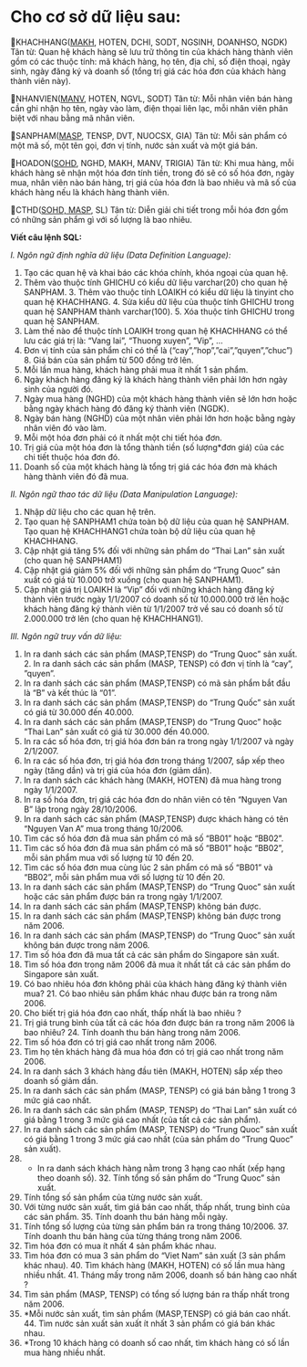 **<h1>Cho cơ sở dữ liệu sau:</h1>**

📌KHACHHANG(<u>MAKH</u>, HOTEN, DCHI, SODT, NGSINH, DOANHSO, NGDK)
Tân từ: Quan hệ khách hàng sẽ lưu trữ thông tin của khách hàng thành viên gồm có các thuộc tính:  mã khách hàng, họ tên, địa chỉ, số điện thoại, ngày sinh, ngày đăng ký và doanh số (tổng trị giá  các hóa đơn của khách hàng thành viên này). 

📌NHANVIEN(<u>MANV</u>, HOTEN, NGVL, SODT)
Tân từ: Mỗi nhân viên bán hàng cần ghi nhận họ tên, ngày vào làm, điện thọai liên lạc, mỗi nhân  viên phân biệt với nhau bằng mã nhân viên. 

📌SANPHAM(<u>MASP</u>, TENSP, DVT, NUOCSX, GIA)
Tân từ: Mỗi sản phẩm có một mã số, một tên gọi, đơn vị tính, nước sản xuất và một giá bán. 

📌HOADON(<u>SOHD</u>, NGHD, MAKH, MANV, TRIGIA)
Tân từ: Khi mua hàng, mỗi khách hàng sẽ nhận một hóa đơn tính tiền, trong đó sẽ có số hóa đơn,  ngày mua, nhân viên nào bán hàng, trị giá của hóa đơn là bao nhiêu và mã số của khách hàng nếu  là khách hàng thành viên. 

📌CTHD(<u>SOHD, MASP</u>, SL)
Tân từ: Diễn giải chi tiết trong mỗi hóa đơn gồm có những sản phẩm gì với số lượng là bao nhiêu. 

**Viết câu lệnh SQL:**

*I. Ngôn ngữ định nghĩa dữ liệu (Data Definition Language):*
1. Tạo các quan hệ và khai báo các khóa chính, khóa ngoại của quan hệ. 
2. Thêm vào thuộc tính GHICHU có kiểu dữ liệu varchar(20) cho quan hệ SANPHAM. 3. Thêm vào thuộc tính LOAIKH có kiểu dữ liệu là tinyint cho quan hệ KHACHHANG. 4. Sửa kiểu dữ liệu của thuộc tính GHICHU trong quan hệ SANPHAM thành varchar(100). 5. Xóa thuộc tính GHICHU trong quan hệ SANPHAM. 
6. Làm thế nào để thuộc tính LOAIKH trong quan hệ KHACHHANG có thể lưu các giá trị  là: “Vang lai”, “Thuong xuyen”, “Vip”, … 
7. Đơn vị tính của sản phẩm chỉ có thể là (“cay”,”hop”,”cai”,”quyen”,”chuc”) 8. Giá bán của sản phẩm từ 500 đồng trở lên. 
9. Mỗi lần mua hàng, khách hàng phải mua ít nhất 1 sản phẩm. 
10. Ngày khách hàng đăng ký là khách hàng thành viên phải lớn hơn ngày sinh của người  đó. 
11. Ngày mua hàng (NGHD) của một khách hàng thành viên sẽ lớn hơn hoặc bằng ngày khách hàng đó đăng ký thành viên (NGDK). 
12. Ngày bán hàng (NGHD) của một nhân viên phải lớn hơn hoặc bằng ngày nhân viên đó vào làm. 
13. Mỗi một hóa đơn phải có ít nhất một chi tiết hóa đơn. 
14. Trị giá của một hóa đơn là tổng thành tiền (số lượng*đơn giá) của các chi tiết thuộc hóa  đơn đó. 
15. Doanh số của một khách hàng là tổng trị giá các hóa đơn mà khách hàng thành viên đó  đã mua. 

*II. Ngôn ngữ thao tác dữ liệu (Data Manipulation Language):*
1. Nhập dữ liệu cho các quan hệ trên. 
2. Tạo quan hệ SANPHAM1 chứa toàn bộ dữ liệu của quan hệ SANPHAM. Tạo quan hệ  KHACHHANG1 chứa toàn bộ dữ liệu của quan hệ KHACHHANG. 
3. Cập nhật giá tăng 5% đối với những sản phẩm do “Thai Lan” sản xuất (cho quan hệ  SANPHAM1) 
4. Cập nhật giá giảm 5% đối với những sản phẩm do “Trung Quoc” sản xuất có giá từ  10.000 trở xuống (cho quan hệ SANPHAM1). 
5. Cập nhật giá trị LOAIKH là “Vip” đối với những khách hàng đăng ký thành viên trước  ngày 1/1/2007 có doanh số từ 10.000.000 trở lên hoặc khách hàng đăng ký thành viên từ  1/1/2007 trở về sau có doanh số từ 2.000.000 trở lên (cho quan hệ KHACHHANG1). 

*III. Ngôn ngữ truy vấn dữ liệu:*
1. In ra danh sách các sản phẩm (MASP,TENSP) do “Trung Quoc” sản xuất. 2. In ra danh sách các sản phẩm (MASP, TENSP) có đơn vị tính là “cay”, ”quyen”. 
3. In ra danh sách các sản phẩm (MASP,TENSP) có mã sản phẩm bắt đầu là “B” và kết  thúc là “01”. 
4. In ra danh sách các sản phẩm (MASP,TENSP) do “Trung Quốc” sản xuất có giá từ 30.000  đến 40.000. 
5. In ra danh sách các sản phẩm (MASP,TENSP) do “Trung Quoc” hoặc “Thai Lan” sản  xuất có giá từ 30.000 đến 40.000. 
6. In ra các số hóa đơn, trị giá hóa đơn bán ra trong ngày 1/1/2007 và ngày 2/1/2007. 
7. In ra các số hóa đơn, trị giá hóa đơn trong tháng 1/2007, sắp xếp theo ngày (tăng dần) và  trị giá của hóa đơn (giảm dần). 
8. In ra danh sách các khách hàng (MAKH, HOTEN) đã mua hàng trong ngày 1/1/2007. 
9. In ra số hóa đơn, trị giá các hóa đơn do nhân viên có tên “Nguyen Van B” lập trong ngày  28/10/2006. 
10. In ra danh sách các sản phẩm (MASP,TENSP) được khách hàng có tên “Nguyen Van A”  mua trong tháng 10/2006. 
11. Tìm các số hóa đơn đã mua sản phẩm có mã số “BB01” hoặc “BB02”. 
12. Tìm các số hóa đơn đã mua sản phẩm có mã số “BB01” hoặc “BB02”, mỗi sản phẩm  mua với số lượng từ 10 đến 20.
13. Tìm các số hóa đơn mua cùng lúc 2 sản phẩm có mã số “BB01” và “BB02”, mỗi sản  phẩm mua với số lượng từ 10 đến 20. 
14. In ra danh sách các sản phẩm (MASP,TENSP) do “Trung Quoc” sản xuất hoặc các sản phẩm được bán ra trong ngày 1/1/2007. 
15. In ra danh sách các sản phẩm (MASP,TENSP) không bán được. 
16. In ra danh sách các sản phẩm (MASP,TENSP) không bán được trong năm 2006. 
17. In ra danh sách các sản phẩm (MASP,TENSP) do “Trung Quoc” sản xuất không bán  được trong năm 2006. 
18. Tìm số hóa đơn đã mua tất cả các sản phẩm do Singapore sản xuất. 
19. Tìm số hóa đơn trong năm 2006 đã mua ít nhất tất cả các sản phẩm do Singapore sản  xuất. 
20. Có bao nhiêu hóa đơn không phải của khách hàng đăng ký thành viên mua? 21. Có bao nhiêu sản phẩm khác nhau được bán ra trong năm 2006. 
22. Cho biết trị giá hóa đơn cao nhất, thấp nhất là bao nhiêu ? 
23. Trị giá trung bình của tất cả các hóa đơn được bán ra trong năm 2006 là bao nhiêu? 24. Tính doanh thu bán hàng trong năm 2006. 
25. Tìm số hóa đơn có trị giá cao nhất trong năm 2006. 
26. Tìm họ tên khách hàng đã mua hóa đơn có trị giá cao nhất trong năm 2006. 
27. In ra danh sách 3 khách hàng đầu tiên (MAKH, HOTEN) sắp xếp theo doanh số giảm  dần. 
28. In ra danh sách các sản phẩm (MASP, TENSP) có giá bán bằng 1 trong 3 mức giá cao  nhất. 
29. In ra danh sách các sản phẩm (MASP, TENSP) do “Thai Lan” sản xuất có giá bằng 1  trong 3 mức giá cao nhất (của tất cả các sản phẩm). 
30. In ra danh sách các sản phẩm (MASP, TENSP) do “Trung Quoc” sản xuất có giá bằng 1  trong 3 mức giá cao nhất (của sản phẩm do “Trung Quoc” sản xuất). 
31. * In ra danh sách khách hàng nằm trong 3 hạng cao nhất (xếp hạng theo doanh số). 32. Tính tổng số sản phẩm do “Trung Quoc” sản xuất. 
33. Tính tổng số sản phẩm của từng nước sản xuất. 
34. Với từng nước sản xuất, tìm giá bán cao nhất, thấp nhất, trung bình của các sản phẩm. 35. Tính doanh thu bán hàng mỗi ngày. 
36. Tính tổng số lượng của từng sản phẩm bán ra trong tháng 10/2006. 37. Tính doanh thu bán hàng của từng tháng trong năm 2006. 
38. Tìm hóa đơn có mua ít nhất 4 sản phẩm khác nhau. 
39. Tìm hóa đơn có mua 3 sản phẩm do “Viet Nam” sản xuất (3 sản phẩm khác nhau). 40. Tìm khách hàng (MAKH, HOTEN) có số lần mua hàng nhiều nhất.  41. Tháng mấy trong năm 2006, doanh số bán hàng cao nhất ? 
42. Tìm sản phẩm (MASP, TENSP) có tổng số lượng bán ra thấp nhất trong năm 2006.
43. *Mỗi nước sản xuất, tìm sản phẩm (MASP,TENSP) có giá bán cao nhất. 44. Tìm nước sản xuất sản xuất ít nhất 3 sản phẩm có giá bán khác nhau. 
45. *Trong 10 khách hàng có doanh số cao nhất, tìm khách hàng có số lần mua hàng nhiều nhất.

